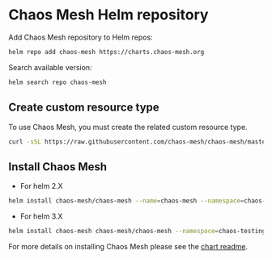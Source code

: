 # Chaos Mesh Helm repository

Add Chaos Mesh repository to Helm repos:

```bash
helm repo add chaos-mesh https://charts.chaos-mesh.org
```

Search available version: 

```bash
helm search repo chaos-mesh
```
## Create custom resource type

To use Chaos Mesh, you must create the related custom resource type.

```bash
curl -sSL https://raw.githubusercontent.com/chaos-mesh/chaos-mesh/master/manifests/crd.yaml | kubectl apply -f - 
```

## Install Chaos Mesh

  - For helm 2.X

```bash
helm install chaos-mesh/chaos-mesh --name=chaos-mesh --namespace=chaos-testing
```

- For helm 3.X

```bash
helm install chaos-mesh chaos-mesh/chaos-mesh --namespace=chaos-testing
```

For more details on installing Chaos Mesh please see the [chart readme](https://github.com/pingcap/chaos-mesh/tree/master/helm/chaos-mesh).

